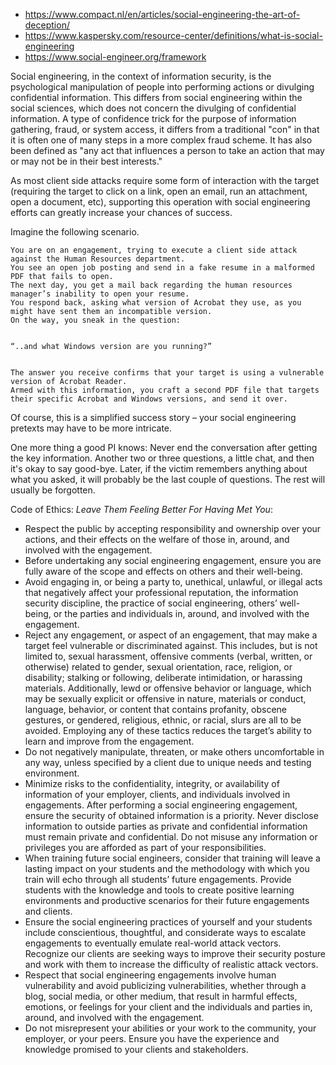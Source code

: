
- https://www.compact.nl/en/articles/social-engineering-the-art-of-deception/
- https://www.kaspersky.com/resource-center/definitions/what-is-social-engineering
- https://www.social-engineer.org/framework


Social engineering, in the context of information security, is the psychological manipulation of people into performing actions or divulging confidential information. This differs from social engineering within the social sciences, which does not concern the divulging of confidential information. A type of confidence trick for the purpose of information gathering, fraud, or system access, it differs from a traditional "con" in that it is often one of many steps in a more complex fraud scheme. 
It has also been defined as "any act that influences a person to take an action that may or may not be in their best interests." 


As most client side attacks require some form of interaction with the target (requiring the target to click on a link, open an email, run an attachment, open a document, etc), supporting this operation with social engineering efforts can greatly increase your chances of success.


Imagine the following scenario.

```text
You are on an engagement, trying to execute a client side attack against the Human Resources department.
You see an open job posting and send in a fake resume in a malformed PDF that fails to open.
The next day, you get a mail back regarding the human resources manager’s inability to open your resume.
You respond back, asking what version of Acrobat they use, as you might have sent them an incompatible version.
On the way, you sneak in the question:


“..and what Windows version are you running?”


The answer you receive confirms that your target is using a vulnerable version of Acrobat Reader.
Armed with this information, you craft a second PDF file that targets their specific Acrobat and Windows versions, and send it over.
```

Of course, this is a simplified success story – your social engineering pretexts may have to be more intricate.



One more thing a good PI knows: Never end the conversation after getting the key information.
Another two or three questions, a little chat, and then it's okay to say good-bye.
Later, if the victim remembers anything about what you asked, it will probably be the last couple of questions.
The rest will usually be forgotten.


Code of Ethics:
*Leave Them Feeling Better For Having Met You*:

- Respect the public by accepting responsibility and ownership over your actions, and their effects on the welfare of those in, around, and involved with the engagement.
- Before undertaking any social engineering engagement, ensure you are fully aware of the scope and effects on others and their well-being.
- Avoid engaging in, or being a party to, unethical, unlawful, or illegal acts that negatively affect your professional reputation, the information security discipline, the practice of social engineering, others’ well-being, or the parties and individuals in, around, and involved with the engagement.
- Reject any engagement, or aspect of an engagement, that may make a target feel vulnerable or discriminated against. This includes, but is not limited to, sexual harassment, offensive comments (verbal, written, or otherwise) related to gender, sexual orientation, race, religion, or disability; stalking or following, deliberate intimidation, or harassing materials. Additionally, lewd or offensive behavior or language, which may be sexually explicit or offensive in nature, materials or conduct, language, behavior, or content that contains profanity, obscene gestures, or gendered, religious, ethnic, or racial, slurs are all to be avoided. Employing any of these tactics reduces the target’s ability to learn and improve from the engagement.
- Do not negatively manipulate, threaten, or make others uncomfortable in any way, unless specified by a client due to unique needs and testing environment.
- Minimize risks to the confidentiality, integrity, or availability of information of your employer, clients, and individuals involved in engagements. After performing a social engineering engagement, ensure the security of obtained information is a priority. Never disclose information to outside parties as private and confidential information must remain private and confidential. Do not misuse any information or privileges you are afforded as part of your responsibilities.
- When training future social engineers, consider that training will leave a lasting impact on your students and the methodology with which you train will echo through all students’ future engagements. Provide students with the knowledge and tools to create positive learning environments and productive scenarios for their future engagements and clients.
- Ensure the social engineering practices of yourself and your students include conscientious, thoughtful, and considerate ways to escalate engagements to eventually emulate real-world attack vectors. Recognize our clients are seeking ways to improve their security posture and work with them to increase the difficulty of realistic attack vectors.
- Respect that social engineering engagements involve human vulnerability and avoid publicizing vulnerabilities, whether through a blog, social media, or other medium, that result in harmful effects, emotions, or feelings for your client and the individuals and parties in, around, and involved with the engagement.
- Do not misrepresent your abilities or your work to the community, your employer, or your peers. Ensure you have the experience and knowledge promised to your clients and stakeholders.



